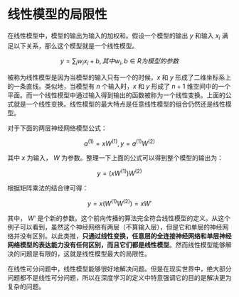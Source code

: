 # 线性模型的局限性

在线性模型中，模型的输出为输入的加权和。假设一个模型的输出 $y$ 和输入 $x_i$ 满足以下关系，那么这个模型就是一个线性模型。

$$
y=\sum_iw_ix_i+b, 其中 w_i,b \in R 为模型的参数
$$

被称为线性模型是因为当模型的输入只有一个的时候，$x$ 和 $y$ 形成了二维坐标系上的一条直线。类似地，当模型有 $n$ 个输入时，$x$ 和 $y$ 形成了 $n+1$ 维空间中的一个平面。而一个线性模型中通过输入得到输出的函数被称为一个线性变换。上面的公式就是一个线性变换。线性模型的最大特点是任意线性模型的组合仍然还是线性模型。

对于下面的两层神经网络模型公式：

$$
a^{(1)}=xW^{(1)}, y=a^{(1)}W^{(2)}
$$

其中 $x$ 为输入， $W$ 为参数。整理一下上面的公式可以得到整个模型的输出为：

$$
y=(xW^{(1)})W^{(2)}
$$

根据矩阵乘法的结合律可得：

$$
y=x(W^{(1)}W^{(2)})=xW'
$$

其中， $W‘$ 是个新的参数。这个前向传播的算法完全符合线性模型的定义。从这个例子可以看到，虽然这个神经网络有两层（不算输入层），但是它和单层的神经网络并没有区别。以此类推，**只通过线性变换，任意层的全连接神经网络和单层神经网络模型的表达能力没有任何区别，而且它们都是线性模型**。然而线性模型能够解决的问题是有限的，这就是线性模型最大的局限性。

在线性可分问题中，线性模型能够很好地解决问题。但是在现实世界中，绝大部分问题都不是线性可分问题，所以在深度学习的定义中特意强调它的目的是解决更为复杂的问题。
